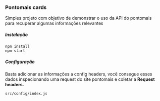 ### Pontomais cards
Simples projeto com objetivo de demonstrar o uso da API do pontomais para recuperar algumas informações relevantes

##### Instalação

```
npm install
npm start
```

##### Configuração

Basta adicionar as informações a config headers, você consegue esses dados inspecionando uma request do site pontomais e coletar a **Request headers.**

```
src/config/index.js
```


